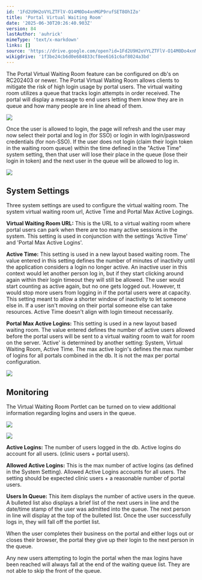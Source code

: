 ```yaml
---
id: '1Fd2U9H2oVYLZTFlV-O14M0Do4xnMGP9rufSET8OhIZo'
title: 'Portal Virtual Waiting Room'
date: '2025-06-30T20:26:40.903Z'
version: 84
lastAuthor: 'auhrick'
mimeType: 'text/x-markdown'
links: []
source: 'https://drive.google.com/open?id=1Fd2U9H2oVYLZTFlV-O14M0Do4xnMGP9rufSET8OhIZo'
wikigdrive: '1f3be24cb6d0e684833cf8ee6161c6af8024a3bd'
---
```

The Portal Virtual Waiting Room feature can be configured on db's on RC202403 or newer. The Portal Virtual Waiting Room allows clients to mitigate the risk of high login usage by portal users. The virtual waiting room utilizes a queue that tracks login attempts in order received. The portal will display a message to end users letting them know they are in queue and how many people are in line ahead of them.

![](../portal-virtual-waiting-room.assets/55379fd5be3819d5c786faa337f2bf7c.png)

Once the user is allowed to login, the page will refresh and the user may now select their portal and log in (for SSO) or login in with login/password credentials (for non-SSO).  If the user does not login (claim their login token in the waiting room queue) within the time defined in the "Active Time" system setting, then that user will lose their place in the queue (lose their login in token) and the next user in the queue will be allowed to log in.

![](../portal-virtual-waiting-room.assets/e88208fa5d32530a46893162290830f6.png)

## System Settings

Three system settings are used to configure the virtual waiting room. The system virtual waiting room url, Active Time and Portal Max Active Logings.

**Virtual Waiting Room URL:** This is the URL to a virtual waiting room where portal users can park when there are too many active sessions in the system. This setting is used in conjunction with the settings 'Active Time' and 'Portal Max Active Logins'.

**Active Time:** This setting is used in a new layout based waiting room. The value entered in this setting defines the number of minutes of inactivity until the application considers a login no longer active. An inactive user in this context would let another person log in, but if they start clicking around again within their login timeout they will still be allowed. The user would start counting as active again, but no one gets logged out. However, tt would stop more users from logging in if the portal users were at capacity. This setting meant to allow a shorter window of inactivity to let someone else in. If a user isn't moving on their portal someone else can take resources. Active Time doesn't align with login timeout necessarily.

**Portal Max Active Logins:** This setting is used in a new layout based waiting room. The value entered defines the number of active users allowed before the portal users will be sent to a virtual waiting room to wait for room on the server. 'Active' is determined by another setting: System, Virtual Waiting Room, Active Time. The max active login's defines the max number of logins for all portals combined in the db. It is not the max per portal configuration.

![](../portal-virtual-waiting-room.assets/0dc956bee9d62d7dc54a307d89dde286.png)

## Monitoring

The Virtual Waiting Room Portlet can be turned on to view additional information regarding logins and users in the queue.

![](../portal-virtual-waiting-room.assets/6692a6b5740215e9e5eea8c319bd2d11.png)

![](../portal-virtual-waiting-room.assets/2305c9c0e9ba52efe9e9d46550545d58.png)

**Active Logins:** The number of users logged in the db. Active logins do account for all users. (clinic users + portal users).

**Allowed Active Logins:** This is the max number of active logins (as defined in the System Setting). Allowed Active Logins accounts for all users. The setting should be expected clinic users + a reasonable number of portal users.

**Users In Queue:** This item displays the number of active users in the queue. A bulleted list also displays a brief list of the next users in line and the date/time stamp of the user was admitted into the queue. The next person in line will display at the top of the bulleted list. Once the user successfully logs in, they will fall off the portlet list.

When the user completes their business on the portal and either logs out or closes their browser, the portal they give up their login to the next person in the queue.

Any new users attempting to login the portal when the max logins have been reached will always fall at the end of the waiting queue list. They are not able to skip the front of the queue.
